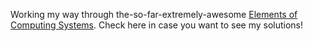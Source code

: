 Working my way through the-so-far-extremely-awesome [Elements of Computing
Systems](http://www1.idc.ac.il/tecs/). Check here in case you want to see my
solutions!
